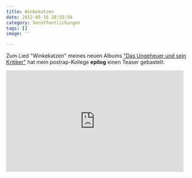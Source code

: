 ```yaml
---
title: Winkekatzen
date: 2012-05-16 20:55:54
category: Veröffentlichungen
tags: []
image: ''

---
```


Zum Lied "Winkekatzen" meines neuen Albums ["Das Ungeheuer und sein Kritiker"](http://www.postrap.de/releases/das-ungeheuer-und-sein-kritiker/) hat mein postrap-Kollege **epilog** einen Teaser gebastelt:  
<iframe src="http://www.youtube.com/embed/z4mZNQUmVW8" frameborder="0" width="480" height="274"></iframe>
